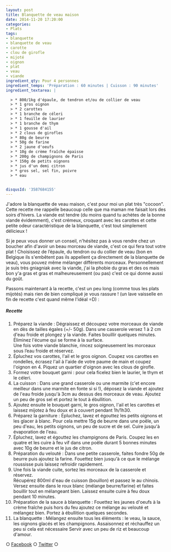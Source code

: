 ```yaml
---
layout: post
title: Blanquette de veau maison
date: 2014-11-20 17:20:00
categories: 
- Plats
tags: 
- blanquette
- blanquette de veau
- carotte
- clou de girofle
- mijoté
- oignon
- plat
- veau
- viande
ingredient_qty: Pour 4 personnes
ingredient_temps: 'Préparation : 60 minutes | Cuisson : 90 minutes'
ingredient_textarea: |
  
  > * 800/1kg d'épaule, de tendron et/ou de collier de veau
  > * 1 gros oignon
  > * 2 carottes
  > * 1 branche de céleri
  > * 1 feuille de laurier
  > * 1 branche de thym
  > * 1 gousse d'ail
  > * 2 clous de girofles
  > * 80g de beurre
  > * 50g de farine
  > * 2 jaune d'oeufs
  > * 10g de crème fraîche épaisse
  > * 200g de champignons de Paris
  > * 150g de petits oignons
  > * jus d'un demi citron
  > * gros sel, sel fin, poivre
  > * eau
  
  
disqusId: '3587684155'
---
```


J'adore la blanquette de veau maison, c'est pour moi un plat très "cocoon". Cette recette me rappelle beaucoup celle que ma maman me faisait lors des soirs d'hivers. La viande est tendre (du moins quand tu achètes de la bonne viande évidemment), c'est crémeux, croquant avec les carottes et cette petite odeur caractéristique de la blanquette, c'est tout simplement délicieux !

Si je peux vous donner un conseil, n'hésitez pas à vous rendre chez un boucher afin d'avoir un beau morceau de viande, c'est ce qui fera tout votre plat ! Choisissez de l’épaule, du tendron ou du collier de veau (bon en Belgique ils s'embêtent pas ils appellent ça directement de la blanquette de veau), vous pouvez même mélanger différents morceaux. Personnellement je suis très gniagniak avec la viande, j'ai la phobie du gras et des os mais bon y'a gras et gras et malheureusement (ou pas) c'est ce qui donne aussi du goût.

Passons maintenant à la recette, c'est un peu long (comme tous les plats mijotés) mais rien de bien compliqué je vous rassure ! (un lave vaisselle en fin de recette c'est quand même l'idéal =D) :

##### Recette

1.  Préparez la viande : Dégraissez et découpez votre morceaux de viande en dès de tailles égales (+/- 50g). Dans une casserole versez 1 à 2 cm d'eau froide et plongez y la viande. Faites bouillir quelques minutes. Éliminez l'écume qui se forme à la surface.  
    Une fois votre viande blanchie, rincez soigneusement les morceaux sous l’eau froide et réservez.
2.  Épluchez vos carottes, l'ail et le gros oignon. Coupez vos carottes en rondelles, écrasez l'ail à l'aide de votre paume de main et coupez l'oignon en 4\. Piquez un quartier d'oignon avec les clous de girofle.
3.  Formez votre bouquet garni : pour cela ficelez bien le laurier, le thym et le céleri.
4.  La cuisson : Dans une grand casserole ou une marmite (c'et encore meilleur dans une marmite en fonte si si !), déposez la viande et ajoutez de l'eau froide jusqu'à 3cm au dessus des morceaux de veau. Ajoutez un peu de gros sel et portez le tout à ébullition.
5.  Ajoutez ensuite le bouquet garni, le gros oignon, l'ail et les carottes et laissez mijotez à feu doux et à couvert pendant 1h/1h30.
6.  Préparez la garniture : Épluchez, lavez et égouttez les petits oignons et les glacer à blanc. Pour cela mettre 15g de beurre dans une poêle, un peu d'eau, les petits oignons, un peu de sucre et de sel. Cuire jusqu'à évaporation de l'eau.
7.  Épluchez, lavez et égouttez les champignons de Paris. Coupez les en quatre et les cuire à feu vif dans une poêle durant 5 bonnes minutes avec 10g de beurre et le jus de citron.
8.  Préparation du velouté : Dans une petite casserole, faites fondre 50g de beurre puis ajoutez la farine. Fouettez bien jusqu'à ce que le mélange roussisse puis laissez refroidir rapidement.
9.  Une fois la viande cuite, sortez les morceaux de la casserole et réservez.  
    Récupérez 800ml d'eau de cuisson (bouillon) et passez le au chinois. Versez ensuite dans le roux blanc (mélange beurre/farine) et faites bouillir tout en mélangeant bien. Laissez ensuite cuire à feu doux pendant 10 minutes.
10.  Préparation de la sauce à blanquette : Fouettez les jaunes d'oeufs à la crème fraîche puis hors du feu ajoutez ce mélange au velouté et mélangez bien. Portez à ébullition quelques secondes.
11.  La blanquette : Mélangez ensuite tous les éléments : le veau, la sauce, les oignons glacés et les champignons. Assaisonnez et réchauffez un peu si cela est nécessaire Servir avec un peu de riz et beaucoup d'amour.

○ [Facebook](https://www.facebook.com/crokmou.blog) ○ [Twitter](https://twitter.com/Crokmou) ○
